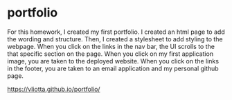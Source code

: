 # portfolio
<!-- Description -->
For this homework, I created my first portfolio. I created an html page to add the wording and structure. Then, I created a stylesheet to add styling to the webpage. When you click on the links in the nav bar, the UI scrolls to the that specific section on the page. When you click on my first application image, you are taken to the deployed website. When you click on the links in the footer, you are taken to an email application and my personal github page. 

<!-- Screenshot -->

<!-- Link to deployed web page -->
https://vliotta.github.io/portfolio/